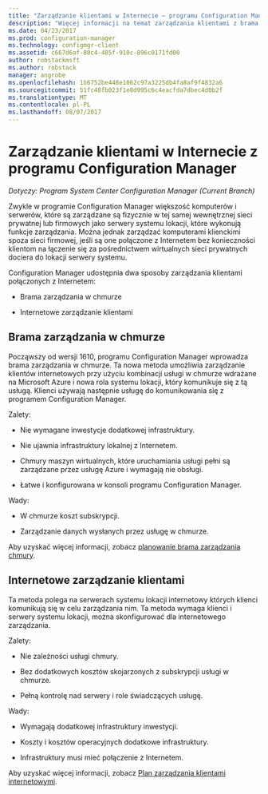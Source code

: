 ```yaml
---
title: "Zarządzanie klientami w Internecie — programu Configuration Manager | Dokumentacja firmy Microsoft"
description: "Więcej informacji na temat zarządzania klientami z brama zarządzania w chmurze i zarządzania klientami internetowymi w programie Configuration Manager."
ms.date: 04/23/2017
ms.prod: configuration-manager
ms.technology: configmgr-client
ms.assetid: c667d6af-80c4-485f-910c-896c0171fd00
author: robstackmsft
ms.author: robstack
manager: angrobe
ms.openlocfilehash: 1b6752be448e1062c97a3225db4fa8af9f4832a6
ms.sourcegitcommit: 51fc48fb023f1e8d995c6c4eacfda7dbec4d0b2f
ms.translationtype: MT
ms.contentlocale: pl-PL
ms.lasthandoff: 08/07/2017
---
```

# <a name="manage-clients-on-the-internet-with-configuration-manager"></a>Zarządzanie klientami w Internecie z programu Configuration Manager

*Dotyczy: Program System Center Configuration Manager (Current Branch)*

Zwykle w programie Configuration Manager większość komputerów i serwerów, które są zarządzane są fizycznie w tej samej wewnętrznej sieci prywatnej lub firmowych jako serwery systemu lokacji, które wykonują funkcje zarządzania. Można jednak zarządzać komputerami klienckimi spoza sieci firmowej, jeśli są one połączone z Internetem bez konieczności klientom na łączenie się za pośrednictwem wirtualnych sieci prywatnych dociera do lokacji serwery systemu.

Configuration Manager udostępnia dwa sposoby zarządzania klientami połączonych z Internetem:

-   Brama zarządzania w chmurze

-   Internetowe zarządzanie klientami

## <a name="cloud-management-gateway"></a>Brama zarządzania w chmurze

Począwszy od wersji 1610, programu Configuration Manager wprowadza brama zarządzania w chmurze. Ta nowa metoda umożliwia zarządzanie klientów internetowych przy użyciu kombinacji usługi w chmurze wdrażane na Microsoft Azure i nowa rola systemu lokacji, który komunikuje się z tą usługą. Klienci używają następnie usługę do komunikowania się z programem Configuration Manager.

Zalety:

-   Nie wymagane inwestycje dodatkowej infrastruktury.

-   Nie ujawnia infrastruktury lokalnej z Internetem.

-   Chmury maszyn wirtualnych, które uruchamiania usługi pełni są zarządzane przez usługę Azure i wymagają nie obsługi.

-   Łatwe i konfigurowana w konsoli programu Configuration Manager.

Wady:

-   W chmurze koszt subskrypcji.

-   Zarządzanie danych wysłanych przez usługę w chmurze.

Aby uzyskać więcej informacji, zobacz [planowanie brama zarządzania chmury](plan-cloud-management-gateway.md).

## <a name="internet-based-client-management"></a>Internetowe zarządzanie klientami

Ta metoda polega na serwerach systemu lokacji internetowy których klienci komunikują się w celu zarządzania nim. Ta metoda wymaga klienci i serwery systemu lokacji, można skonfigurować dla internetowego zarządzania.

Zalety:

-   Nie zależności usługi chmury.

-   Bez dodatkowych kosztów skojarzonych z subskrypcji usługi w chmurze.

-   Pełną kontrolę nad serwery i role świadczących usługę.

Wady:

-   Wymagają dodatkowej infrastruktury inwestycji.

-   Koszty i kosztów operacyjnych dodatkowe infrastruktury.

-   Infrastruktury musi mieć połączenie z Internetem.

Aby uzyskać więcej informacji, zobacz [Plan zarządzania klientami internetowymi](plan-internet-based-client-management.md).
